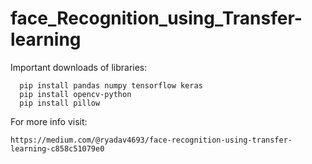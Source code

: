 # face_Recognition_using_Transfer-learning
Important downloads of libraries:
      
      pip install pandas numpy tensorflow keras
      pip install opencv-python
      pip install pillow

For more info visit:
    
    https://medium.com/@ryadav4693/face-recognition-using-transfer-learning-c858c51079e0
